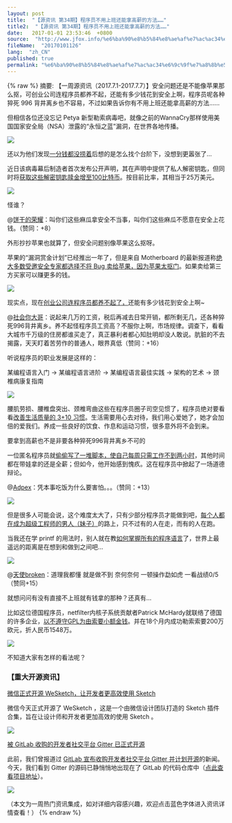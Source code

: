 ```yaml
---
layout: post
title:  "【源资讯 第34期】程序员不用上班还能拿高薪的方法……"
title2:  "【源资讯 第34期】程序员不用上班还能拿高薪的方法……"
date:   2017-01-01 23:53:46  +0800
source:  "http://www.jfox.info/%e6%ba%90%e8%b5%84%e8%ae%af%e7%ac%ac34%e6%9c%9f%e7%a8%8b%e5%ba%8f%e5%91%98%e4%b8%8d%e7%94%a8%e4%b8%8a%e7%8f%ad%e8%bf%98%e8%83%bd%e6%8b%bf%e9%ab%98%e8%96%aa%e7%9a%84%e6%96%b9%e6%b3%95.html"
fileName:  "20170101126"
lang:  "zh_CN"
published: true
permalink: "%e6%ba%90%e8%b5%84%e8%ae%af%e7%ac%ac34%e6%9c%9f%e7%a8%8b%e5%ba%8f%e5%91%98%e4%b8%8d%e7%94%a8%e4%b8%8a%e7%8f%ad%e8%bf%98%e8%83%bd%e6%8b%bf%e9%ab%98%e8%96%aa%e7%9a%84%e6%96%b9%e6%b3%95.html"
---
```

{% raw %}
摘要: 【一周源资讯（2017.7.1-2017.7.7）】安全问题还是不能像苹果那么抠，可创业公司连程序员都养不起，还能有多少钱花到安全上啊，程序员呢各种猝死 996 背井离乡也不容易，不过如果告诉你有不用上班还能拿高薪的方法…… 
  
  
  
但相信各位还没忘记 Petya 新型勒索病毒吧，就像之前的WannaCry那样使用美国国家安全局（NSA）泄露的“永恒之蓝”漏洞，在世界各地传播。

![](/wp-content/uploads/2017/07/1499455699.jpg)

还以为他们发现[一分钱都没捞着](http://www.jfox.info/go.php?url=https://www.oschina.net/news/86267/petya-extort-nothing)后想的是怎么找个台阶下，没想到更嚣张了…

近日该病毒幕后制造者首次发布公开声明，其在声明中提供了私人解密钥匙，但同时将[获取这些解密钥匙赎金增至100比特币](http://www.jfox.info/go.php?url=http://www.oschina.net/news/86512/petya--ransom-increase)。按目前比率，其相当于25万美元。

![](/wp-content/uploads/2017/07/1499455705.jpg)

怪谁？

@[饼干的荣耀](http://www.jfox.info/go.php?url=https://my.oschina.net/u/564963)：叫你们这些麻瓜拿安全不当事，叫你们这些麻瓜不愿意在安全上花钱。（赞同：+8）

外形抄抄苹果也就算了，但安全问题别像苹果这么抠呀。 

苹果的“漏洞赏金计划”已经推出一年了，但是来自 Motherboard 的最新报道称[绝大多数受邀安全专家都选择不将 Bug 卖给苹果，因为苹果太抠门](http://www.jfox.info/go.php?url=http://www.oschina.net/news/86531/security-expert-sale-ulnerability-to-third-parties)。如果卖给第三方买家可以赚更多的钱。

![](/wp-content/uploads/2017/07/1499455706.jpg)

现实点，现在[创业公司连程序员都养不起了，](http://www.jfox.info/go.php?url=https://www.oschina.net/news/86549/startups-can-not-afford-programmers)还能有多少钱花到安全上啊~

@[社会你大哥](http://www.jfox.info/go.php?url=https://my.oschina.net/u/151811)：说起来几万的工资，税后再减去日常开销，都所剩无几，还各种猝死996背井离乡。养不起怪程序员工资高？不服你上啊，市场规律。调查下，看看大城市千万级的住房都谁买走了，真正暴利者都心知肚明却没人敢说。肮脏的不去揭露，天天盯着苦劳作的普通人，眼界真低（赞同：+16）

听说程序员的职业发展是这样的：

某编程语言入门 -> 某编程语言进阶 -> 某编程语言最佳实践 -> 架构的艺术 -> 颈椎病康复指南

![](/wp-content/uploads/2017/07/1499455708.png)

腰肌劳损、腰椎盘突出、颈椎弯曲这些在程序员圈子司空见惯了，程序员绝对要看看[改善生活质量的 3+10 习惯](http://www.jfox.info/go.php?url=https://www.oschina.net/news/86497/3-10-habits-improve-programmer-quality)。生活需要用心去对待，我们用心爱她了，她才会加倍的爱我们。养成一些良好的饮食、作息和运动习惯，很多意外将不会到来。

要拿到高薪也不是非要各种猝死996背井离乡不可的

一位匿名程序员就[偷偷写了一堆脚本，使自己每周只需工作不到两小时](http://www.jfox.info/go.php?url=http://www.oschina.net/news/86484/automating-jobs)，其他时间都在带娃拿的还是全薪；但如今，他开始感到愧疚。这在程序员中掀起了一场道德辩论。

@[Adpex](http://www.jfox.info/go.php?url=https://my.oschina.net/sumingxiaoyao)：凭本事吃饭为什么要害怕。。。（赞同：+13）

![](/wp-content/uploads/2017/07/1499455710.png)

但是很多人可能会说，这个难度太大了，只有少部分程序员才能做到吧，[每个人都在成为超级工程师的男人（妹子）](http://www.jfox.info/go.php?url=http://www.oschina.net/news/86501/how-to-be-great)的路上，只不过有的人在走，而有的人在跑。

当我还在学 printf 的用法时，别人就在教[如何掌握所有的程序语言](http://www.jfox.info/go.php?url=https://www.oschina.net/news/86551/how-to-learn-all-programming-language)了，世界上最遥远的距离是在想到和做到之间吧…

![](/wp-content/uploads/2017/07/1499455713.png)

@[天使broken](http://www.jfox.info/go.php?url=https://my.oschina.net/wuao)：道理我都懂 就是做不到 奈何奈何 一顿操作勐如虎 一看战绩0/5（赞同+15）

就想问问有没有直接不上班就有钱拿的那种？还真有…

比如这位德国程序员，netfilter内核子系统贡献者Patrick McHardy就联络了德国的许多企业，[以不遵守GPL为由索要小额金钱](http://www.jfox.info/go.php?url=http://www.oschina.net/news/86365/ransom-company-by-opensource)。并在18个月内成功勒索索要200万欧元，折人民币1548万。

![](/wp-content/uploads/2017/07/1499455714.jpg)

不知道大家有怎样的看法呢？

### 【重大开源资讯】

[微信正式开源 WeSketch，让开发者更高效使用 Sketch](http://www.jfox.info/go.php?url=https://www.oschina.net/news/86481/weixin-opensource-wesketch)

微信今天正式开源了 WeSketch ，这是一个由微信设计团队打造的 Sketch 插件合集，旨在让设计师和开发者更加高效的使用 Sketch 。

![](/wp-content/uploads/2017/07/1499455716.png)

[被 GitLab 收购的开发者社交平台 Gitter 已正式开源](http://www.jfox.info/go.php?url=https://www.oschina.net/news/86429/gitter-is-open-source)

此前，我们曾报道过 [GitLab 宣布收购开发者社交平台 Gitter 并计划开源](http://www.jfox.info/go.php?url=http://www.oschina.net/news/82947/gitter-is-joining-the-gitlab-team)的新闻。今天，我们看到 Gitter 的源码已静悄悄地出现在了 GitLab 的代码仓库中（[点此查看项目地址](http://www.jfox.info/go.php?url=https://gitlab.com/gitlab-org/gitter/webapp/)）。

![](/wp-content/uploads/2017/07/1499455758.png)

（本文为一周热门资讯集成，如对详细内容感兴趣，欢迎点击蓝色字体进入资讯详情查看！）
{% endraw %}
